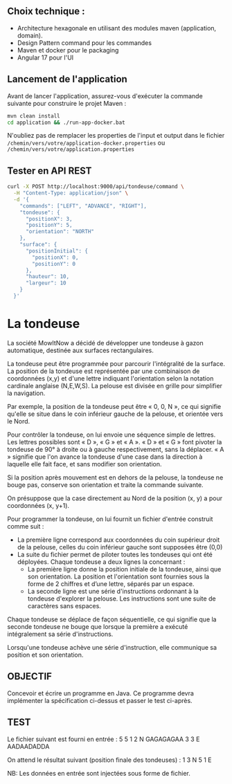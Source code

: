 ## Choix technique :
- Architecture hexagonale en utilisant des modules maven (application, domain).
- Design Pattern command pour les commandes
- Maven et docker pour le packaging
- Angular 17 pour l'UI

## Lancement de l'application

Avant de lancer l'application, assurez-vous d'exécuter la commande suivante pour construire le projet Maven :

```bash
mvn clean install
cd application && ./run-app-docker.bat
```

N'oubliez pas de remplacer les properties de l'input et output dans le fichier `/chemin/vers/votre/application-docker.properties` ou `/chemin/vers/votre/application.properties`

## Tester en API REST

```bash
curl -X POST http://localhost:9000/api/tondeuse/command \
  -H "Content-Type: application/json" \
  -d '{
    "commands": ["LEFT", "ADVANCE", "RIGHT"],
    "tondeuse": {
      "positionX": 3,
      "positionY": 5,
      "orientation": "NORTH"
    },
    "surface": {
      "positionInitial": {
        "positionX": 0,
        "positionY": 0
      },
      "hauteur": 10,
      "largeur": 10
    }
  }'

```
# La tondeuse

La société MowItNow a décidé de développer une tondeuse à gazon automatique, destinée aux surfaces rectangulaires.

La tondeuse peut être programmée pour parcourir l'intégralité de la surface. La position de la tondeuse est représentée par une combinaison de coordonnées (x,y) et d'une lettre indiquant l'orientation selon la notation cardinale anglaise (N,E,W,S). La pelouse est divisée en grille pour simplifier la navigation.

Par exemple, la position de la tondeuse peut être « 0, 0, N », ce qui signifie qu'elle se situe dans le coin inférieur gauche de la pelouse, et orientée vers le Nord.

Pour contrôler la tondeuse, on lui envoie une séquence simple de lettres. Les lettres possibles sont « D », « G » et « A ». « D » et « G » font pivoter la tondeuse de 90° à droite ou à gauche respectivement, sans la déplacer. « A » signifie que l'on avance la tondeuse d'une case dans la direction à laquelle elle fait face, et sans modifier son orientation.

Si la position après mouvement est en dehors de la pelouse, la tondeuse ne bouge pas, conserve son orientation et traite la commande suivante.

On présuppose que la case directement au Nord de la position (x, y) a pour coordonnées (x, y+1).

Pour programmer la tondeuse, on lui fournit un fichier d'entrée construit comme suit :
- La première ligne correspond aux coordonnées du coin supérieur droit de la pelouse, celles du coin inférieur gauche sont supposées être (0,0)
- La suite du fichier permet de piloter toutes les tondeuses qui ont été déployées. Chaque tondeuse a deux lignes la concernant :
    - La première ligne donne la position initiale de la tondeuse, ainsi que son orientation. La position et l'orientation sont fournies sous la forme de 2 chiffres et d’une lettre, séparés par un espace.
    - La seconde ligne est une série d'instructions ordonnant à la tondeuse d'explorer la pelouse. Les instructions sont une suite de caractères sans espaces.

Chaque tondeuse se déplace de façon séquentielle, ce qui signifie que la seconde tondeuse ne bouge que lorsque la première a exécuté intégralement sa série d'instructions.

Lorsqu'une tondeuse achève une série d'instruction, elle communique sa position et son orientation.

## OBJECTIF
Concevoir et écrire un programme en Java. Ce programme devra implémenter la spécification ci-dessus et passer le test ci-après.

## TEST
Le fichier suivant est fourni en entrée : 5 5 1 2 N GAGAGAGAA 3 3 E AADAADADDA

On attend le résultat suivant (position finale des tondeuses) : 1 3 N 5 1 E

NB: Les données en entrée sont injectées sous forme de fichier.

